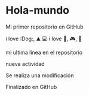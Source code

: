 # Hola-mundo

Mi primer repositorio en GitHub

i love :Dog:, :mountain: :computer:
i love :pizza:, :video_game:, :cinema:

mi ultima linea en el repositorio

nueva actividad

Se realiza una modificación


Finalizado en GitHub

